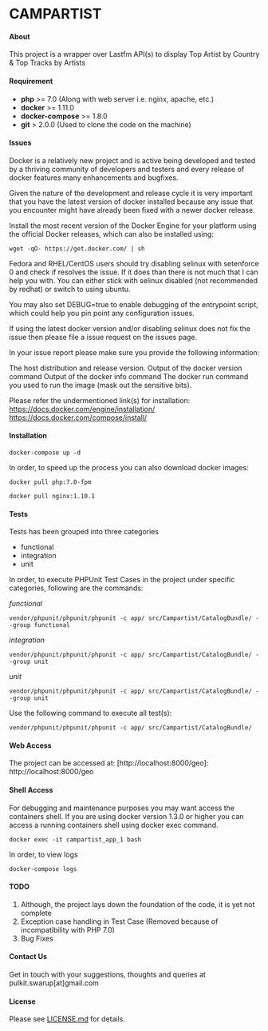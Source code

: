 # CAMPARTIST

#### About
This project is a wrapper over Lastfm API(s) to display Top Artist by Country & Top Tracks by Artists

#### Requirement

* **php** >= 7.0 (Along with web server i.e. nginx, apache, etc.)
* **docker** >= 1.11.0
* **docker-compose** >= 1.8.0
* **git** > 2.0.0 (Used to clone the code on the machine)

#### Issues
Docker is a relatively new project and is active being developed and tested by a thriving community of developers and testers and every release of docker features many enhancements and bugfixes.

Given the nature of the development and release cycle it is very important that you have the latest version of docker installed because any issue that you encounter might have already been fixed with a newer docker release.

Install the most recent version of the Docker Engine for your platform using the official Docker releases, which can also be installed using:
```
wget -qO- https://get.docker.com/ | sh
```
Fedora and RHEL/CentOS users should try disabling selinux with setenforce 0 and check if resolves the issue. If it does than there is not much that I can help you with. You can either stick with selinux disabled (not recommended by redhat) or switch to using ubuntu.

You may also set DEBUG=true to enable debugging of the entrypoint script, which could help you pin point any configuration issues.

If using the latest docker version and/or disabling selinux does not fix the issue then please file a issue request on the issues page.

In your issue report please make sure you provide the following information:

The host distribution and release version.
Output of the docker version command
Output of the docker info command
The docker run command you used to run the image (mask out the sensitive bits).

Please refer the undermentioned link(s) for installation:
https://docs.docker.com/engine/installation/
https://docs.docker.com/compose/install/

#### Installation

```
docker-compose up -d
```

In order, to speed up the process you can also download docker images:
```
docker pull php:7.0-fpm

docker pull nginx:1.10.1
```

#### Tests
Tests has been grouped into three categories
- functional
- integration
- unit

In order, to execute PHPUnit Test Cases in the project under specific categories, following are the commands:

*functional*
```
vendor/phpunit/phpunit/phpunit -c app/ src/Campartist/CatalogBundle/ --group functional
```

*integration*
```
vendor/phpunit/phpunit/phpunit -c app/ src/Campartist/CatalogBundle/ --group unit
```

*unit*
```
vendor/phpunit/phpunit/phpunit -c app/ src/Campartist/CatalogBundle/ --group unit
```

Use the following command to execute all test(s):
```
vendor/phpunit/phpunit/phpunit -c app/ src/Campartist/CatalogBundle/
```
#### Web Access
The project can be accessed at: 
[http://localhost:8000/geo]: http://localhost:8000/geo

#### Shell Access
For debugging and maintenance purposes you may want access the containers shell. If you are using docker version 1.3.0 or higher you can access a running containers shell using docker exec command.
```
docker exec -it campartist_app_1 bash
```

In order, to view logs
```
docker-compose logs
```
#### TODO
1. Although, the project lays down the foundation of the code, it is yet not complete
2. Exception case handling in Test Case (Removed because of incompatibility with PHP 7.0)
3. Bug Fixes

#### Contact Us
Get in touch with your suggestions, thoughts and queries at pulkit.swarup[at]gmail.com

#### License
Please see [LICENSE.md](LICENSE.md) for details.